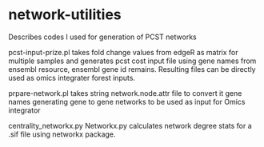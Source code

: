 # network-utilities
Describes  codes I used for generation of PCST networks

pcst-input-prize.pl takes fold change values from edgeR as matrix for multiple samples and generates pcst cost input file using gene names from ensembl resource, ensembl gene id remains. Resulting files can be directly used as omics integrater forest inputs.

prpare-network.pl takes string network.node.attr file to convert it gene names generating gene to gene networks to be used as input for Omics integrator

centrality_networkx.py Networkx.py calculates network degree stats for a .sif file using networkx package.


